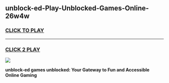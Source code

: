 
## unblock-ed-Play-Unblocked-Games-Online-26w4w
<h3>
<a href="https://premium76.site?title=unblock-ed&ref=25A">CLICK TO PLAY</a></h3>
<hr>

<h3>
<a href="https://premium76.site?title=unblock-ed&ref=25A">CLICK 2 PLAY</a>
  
</h3>

<a href="https://premium76.site?title=unblock-ed&ref=25A"><img src="https://clearcache.store/games.png"></a>


**unblock-ed games unblocked: Your Gateway to Fun and Accessible Online Gaming**
